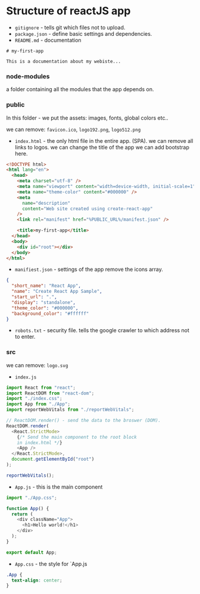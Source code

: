 # Structure of reactJS app

- `gitignore` - tells git which files not to upload.
- `package.json` - define basic settings and dependencies.
- `README.md` - documentation

```
# my-first-app

This is a documentation about my webiste...
```

### node-modules

a folder containing all the modules that the app depends on.

### public

In this folder - we put the assets: images, fonts, global colors etc..

we can remove: `favicon.ico`, `logo192.png`, `logo512.png`

- `index.html` - the only html file in the entire app. (SPA).
  we can remove all links to logos.
  we can change the title of the app
  we can add bootstrap here.

```html
<!DOCTYPE html>
<html lang="en">
  <head>
    <meta charset="utf-8" />
    <meta name="viewport" content="width=device-width, initial-scale=1" />
    <meta name="theme-color" content="#000000" />
    <meta
      name="description"
      content="Web site created using create-react-app"
    />
    <link rel="manifest" href="%PUBLIC_URL%/manifest.json" />

    <title>my-first-app</title>
  </head>
  <body>
    <div id="root"></div>
  </body>
</html>
```

- `manifiest.json` - settings of the app
  remove the icons array.

```json
{
  "short_name": "React App",
  "name": "Create React App Sample",
  "start_url": ".",
  "display": "standalone",
  "theme_color": "#000000",
  "background_color": "#ffffff"
}
```

- `robots.txt` - security file. tells the google crawler to which address not to enter.

### src

we can remove: `logo.svg`

- `index.js`

```js
import React from "react";
import ReactDOM from "react-dom";
import "./index.css";
import App from "./App";
import reportWebVitals from "./reportWebVitals";

// ReactDOM.render() - send the data to the broswer (DOM).
ReactDOM.render(
  <React.StrictMode>
    {/* Send the main component to the root block
    in index.html */}
    <App />
  </React.StrictMode>,
  document.getElementById("root")
);

reportWebVitals();
```

- `App.js` - this is the main component

```js
import "./App.css";

function App() {
  return (
    <div className="App">
      <h1>Hello world!</h1>
    </div>
  );
}

export default App;
```

- `App.css` - the style for `App.js

```css
.App {
  text-align: center;
}
```
